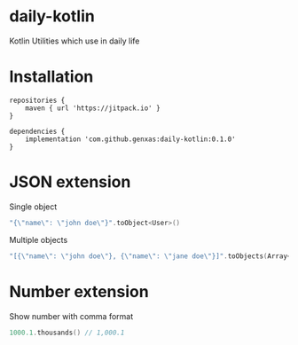 # daily-kotlin
Kotlin Utilities which use in daily life

# Installation

```
repositories {
    maven { url 'https://jitpack.io' }
}

dependencies {
    implementation 'com.github.genxas:daily-kotlin:0.1.0'
}
```

# JSON extension

Single object

```kotlin
"{\"name\": \"john doe\"}".toObject<User>()
```

Multiple objects

```kotlin
"[{\"name\": \"john doe\"}, {\"name\": \"jane doe\"}]".toObjects(Array<User>::class.java)
```

# Number extension

Show number with comma format

```kotlin
1000.1.thousands() // 1,000.1
```